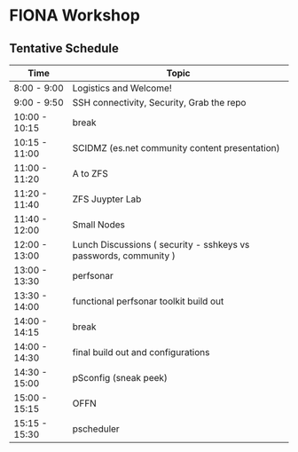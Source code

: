 # FIONA Workshop

## Tentative Schedule
| Time  | Topic |
| ------------- | ------------- |
| 8:00 - 9:00 | Logistics and Welcome!|
| 9:00 - 9:50 | SSH connectivity, Security, Grab the repo |
|10:00 - 10:15 | break |
|10:15 - 11:00 | SCIDMZ (es.net community content presentation) |
|11:00 - 11:20 | A to ZFS |
|11:20 - 11:40 | ZFS Juypter Lab |
|11:40 - 12:00 | Small Nodes | 
|12:00 - 13:00 | Lunch Discussions ( security - sshkeys vs passwords, community )|
|13:00 - 13:30 | perfsonar |
|13:30 - 14:00 | functional perfsonar toolkit build out |
|14:00 - 14:15 | break |
|14:00 - 14:30 | final build out and configurations |
|14:30 - 15:00 | pSconfig (sneak peek) | 
|15:00 - 15:15 | OFFN |
|15:15 - 15:30 | pscheduler |

